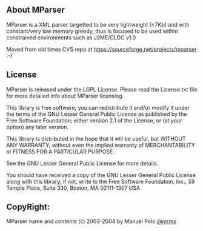 About MParser
----
MParser is a XML parser targetted to be very lightweight (<7Kb) and with constant/very low memory greedy, thus is focused to be used within constrained environments such as J2ME/CLDC v1.0

Moved from old times CVS repo at https://sourceforge.net/projects/mparser :-)

License
----

MParser is released under the LGPL License.
Please read the License.txt file for more detailed info about MParser licensing.

This library is free software; you can redistribute it and/or
modify it under the terms of the GNU Lesser General Public
License as published by the Free Software Foundation; either
version 2.1 of the License, or (at your option) any later version.

This library is distributed in the hope that it will be useful,
but WITHOUT ANY WARRANTY; without even the implied warranty of
MERCHANTABILITY or FITNESS FOR A PARTICULAR PURPOSE.  

See the GNU Lesser General Public License for more details.

You should have received a copy of the GNU Lesser General Public
License along with this library; if not, write to the Free Software
Foundation, Inc., 59 Temple Place, Suite 330, Boston, MA  02111-1307  USA 


CopyRight:
----

MParser name and contents (c) 2003-2004 by Manuel Polo [@mrmx](https://twitter.com/mrmx)
